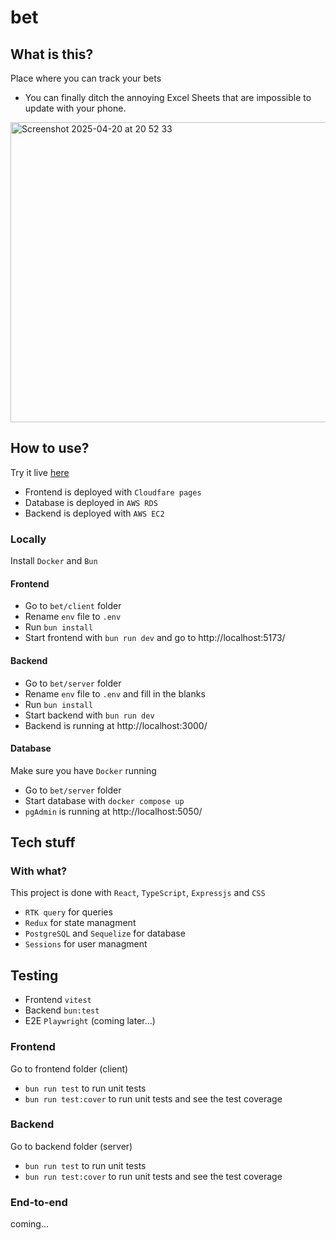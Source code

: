 # bet

## What is this?

Place where you can track your bets
- You can finally ditch the annoying Excel Sheets that are impossible to update with your phone.
<img alt="Screenshot 2025-04-20 at 20 52 33" src="https://github.com/user-attachments/assets/b6250091-7780-448f-a185-9ee59491a8aa" width="1412" height='480' />

## How to use?

Try it live <a href='https://tarpit.pages.dev/'>here</a>
- Frontend is deployed with `Cloudfare pages`
- Database is deployed in `AWS RDS`
- Backend is deployed with `AWS EC2`

### Locally
Install `Docker` and `Bun`
#### Frontend
- Go to `bet/client` folder
- Rename `env` file to `.env`
- Run `bun install`
- Start frontend with `bun run dev` and go to http://localhost:5173/
#### Backend
- Go to `bet/server` folder
- Rename `env` file to `.env` and fill in the blanks
- Run `bun install`
- Start backend with `bun run dev`
- Backend is running at http://localhost:3000/
#### Database
Make sure you have `Docker` running
- Go to `bet/server` folder
- Start database with `docker compose up`
- `pgAdmin` is running at http://localhost:5050/

## Tech stuff

### With what?

This project is done with `React`, `TypeScript`, `Expressjs` and `CSS`
- `RTK query` for queries
- `Redux` for state managment
- `PostgreSQL` and `Sequelize` for database
- `Sessions` for user managment

## Testing
- Frontend `vitest`
- Backend `bun:test`
- E2E `Playwright` (coming later...)

### Frontend
Go to frontend folder (client)
- `bun run test` to run unit tests
- `bun run test:cover` to run unit tests and see the test coverage

### Backend
Go to backend folder (server)
- `bun run test` to run unit tests
- `bun run test:cover` to run unit tests and see the test coverage

### End-to-end
coming...
